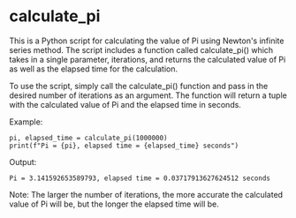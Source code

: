 # calculate_pi

This is a Python script for calculating the value of Pi using Newton's infinite series method. The script includes a function called calculate_pi() which takes in a single parameter, iterations, and returns the calculated value of Pi as well as the elapsed time for the calculation.

To use the script, simply call the calculate_pi() function and pass in the desired number of iterations as an argument. The function will return a tuple with the calculated value of Pi and the elapsed time in seconds.

Example:

```
pi, elapsed_time = calculate_pi(1000000)
print(f"Pi = {pi}, elapsed time = {elapsed_time} seconds")
```
Output:

```
Pi = 3.141592653589793, elapsed time = 0.03717913627624512 seconds
```
Note: The larger the number of iterations, the more accurate the calculated value of Pi will be, but the longer the elapsed time will be.
